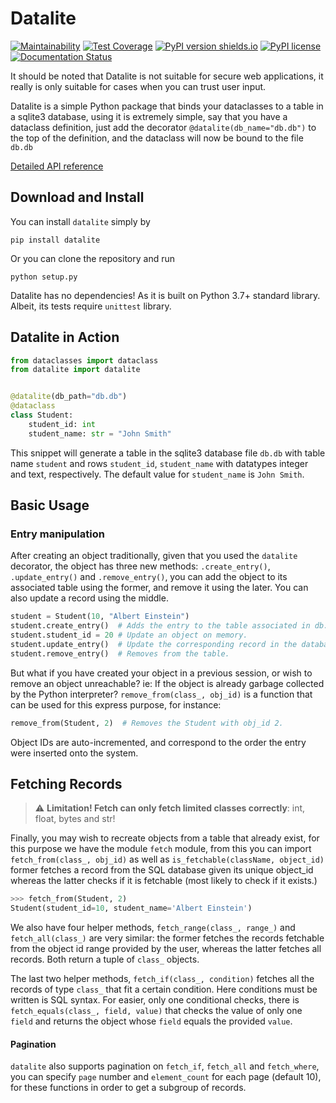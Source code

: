 # Datalite

[![Maintainability](https://api.codeclimate.com/v1/badges/9d4ce56bfbd3b63649be/maintainability)](https://codeclimate.com/github/ambertide/datalite/maintainability)
[![Test Coverage](https://api.codeclimate.com/v1/badges/9d4ce56bfbd3b63649be/test_coverage)](https://codeclimate.com/github/ambertide/datalite/test_coverage)
[![PyPI version shields.io](https://img.shields.io/pypi/v/datalite.svg)](https://pypi.python.org/pypi/datalite/)
[![PyPI license](https://img.shields.io/pypi/l/datalite.svg)](https://pypi.python.org/pypi/datalite/)
[![Documentation Status](https://readthedocs.org/projects/datalite/badge/?version=latest)](https://datalite.readthedocs.io/en/latest/?badge=latest)

It should be noted that Datalite is not suitable for secure web applications, it really is only suitable for cases when you can trust user input.

Datalite is a simple Python
package that binds your dataclasses to a table in a sqlite3 database,
using it is extremely simple, say that you have a dataclass definition,
just add the decorator `@datalite(db_name="db.db")` to the top of the
definition, and the dataclass will now be bound to the file `db.db`

[Detailed API reference](https://datalite.readthedocs.io/en/latest/)

## Download and Install

You can install `datalite` simply by

```shell script
pip install datalite
```

Or you can clone the repository and run

```shell script
python setup.py
```

Datalite has no dependencies! As it is built on Python 3.7+ standard library. Albeit, its tests require `unittest` library.

## Datalite in Action

```python
from dataclasses import dataclass
from datalite import datalite


@datalite(db_path="db.db")
@dataclass
class Student:
    student_id: int
    student_name: str = "John Smith"
```

This snippet will generate a table in the sqlite3 database file `db.db` with
table name `student` and rows `student_id`, `student_name` with datatypes
integer and text, respectively. The default value for `student_name` is
`John Smith`.

## Basic Usage

### Entry manipulation

After creating an object traditionally, given that you used the `datalite` decorator,
the object has three new methods: `.create_entry()`, `.update_entry()`
and `.remove_entry()`, you can add the object to its associated table 
using the former, and remove it using the later. You can also update a record using
the middle.

```python
student = Student(10, "Albert Einstein")
student.create_entry()  # Adds the entry to the table associated in db.db.
student.student_id = 20 # Update an object on memory.
student.update_entry()  # Update the corresponding record in the database.
student.remove_entry()  # Removes from the table.
```

But what if you have created your object in a previous session, or wish
to remove an object unreachable? ie: If the object is already garbage 
collected by the Python interpreter? `remove_from(class_, obj_id)` is
a function that can be used for this express purpose, for instance:

```python
remove_from(Student, 2)  # Removes the Student with obj_id 2.
```

Object IDs are auto-incremented, and correspond to the order the entry were
inserted onto the system.

## Fetching Records
> :warning: **Limitation! Fetch can only fetch limited classes correctly**: int, float, bytes and str!

Finally, you may wish to recreate objects from a table that already exist, for
this purpose we have the module `fetch` module, from this you can import `
fetch_from(class_, obj_id)` as well as `is_fetchable(className, object_id)` 
former fetches a record from the SQL database given its unique object_id 
whereas the latter checks if it is fetchable (most likely to check if it exists.)

```python
>>> fetch_from(Student, 2)
Student(student_id=10, student_name='Albert Einstein')
```

We also have four helper methods, `fetch_range(class_, range_)` and
`fetch_all(class_)` are very similar: the former fetches the records
fetchable from the object id range provided by the user, whereas the
latter fetches all records. Both return a tuple of `class_` objects.

The last two helper methods, `fetch_if(class_, condition)` fetches all
the records of type `class_` that fit a certain condition. Here conditions
must be written is SQL syntax. For easier, only one conditional checks, there
is `fetch_equals(class_, field, value)` that checks the value of only one `field`
and returns the object whose `field` equals the provided `value`.

#### Pagination

`datalite` also supports pagination on `fetch_if`, `fetch_all` and `fetch_where`,
you can specify `page` number and `element_count` for each page (default 10), for
these functions in order to get a subgroup of records.
